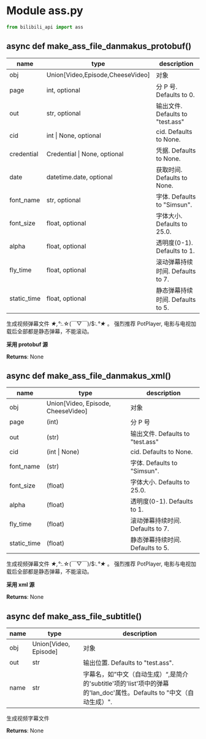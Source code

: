 # Module ass.py

``` python
from bilibili_api import ass
```

## async def make_ass_file_danmakus_protobuf()

| name | type | description |
| ---- | ---- | ----------- |
| obj   |      Union[Video,Episode,CheeseVideo] |  对象  |
| page   |     int, optional                    |  分 P 号. Defaults to 0.  |
| out     |    str, optional                    | 输出文件. Defaults to "test.ass" |
| cid      |   int \| None, optional                    | cid. Defaults to None.  |
| credential |  Credential \| None, optional           | 凭据. Defaults to None.  |
| date      |  datetime.date, optional        | 获取时间. Defaults to None.  |
| font_name  | str, optional                    | 字体. Defaults to "Simsun".  |
| font_size  | float, optional                  | 字体大小. Defaults to 25.0.  |
| alpha      | float, optional                  | 透明度(0-1). Defaults to 1.  |
| fly_time  |  float, optional                  | 滚动弹幕持续时间. Defaults to 7. | 
| static_time | float, optional                  | 静态弹幕持续时间. Defaults to 5. |

生成视频弹幕文件 *★,°*:.☆(￣▽￣)/$:*.°★* 。
强烈推荐 PotPlayer, 电影与电视加载后全部都是静态弹幕，不能滚动。

**采用 protobuf 源**

**Returns**: None

## async def make_ass_file_danmakus_xml()

| name | type | description |
| ---- | ---- | ----------- |
| obj | Union[Video, Episode, CheeseVideo] | 对象 |
| page | (int)                | 分 P 号 |
| out | (str)              | 输出文件. Defaults to "test.ass" |
| cid | (int \| None) | cid. Defaults to None.  |
| font_name | (str)        | 字体. Defaults to "Simsun".  |
| font_size | (float)      | 字体大小. Defaults to 25.0.  |
| alpha | (float)          | 透明度(0-1). Defaults to 1.  |
| fly_time | (float)       | 滚动弹幕持续时间. Defaults to 7.  |
| static_time | (float)    | 静态弹幕持续时间. Defaults to 5.  |

生成视频弹幕文件 *★,°*:.☆(￣▽￣)/$:*.°★* 。
强烈推荐 PotPlayer, 电影与电视加载后全部都是静态弹幕，不能滚动。

**采用 xml 源**

**Returns**: None

## async def make_ass_file_subtitle()

| name | type | description |
| ---- | ---- | ----------- |
| obj | Union[Video, Episode] | 对象 |
| out | str | 输出位置. Defaults to "test.ass".  |
| name | str | 字幕名，如”中文（自动生成）“,是简介的'subtitle'项的'list'项中的弹幕的'lan_doc'属性。Defaults to "中文（自动生成）". |

生成视频字幕文件

**Returns**: None
